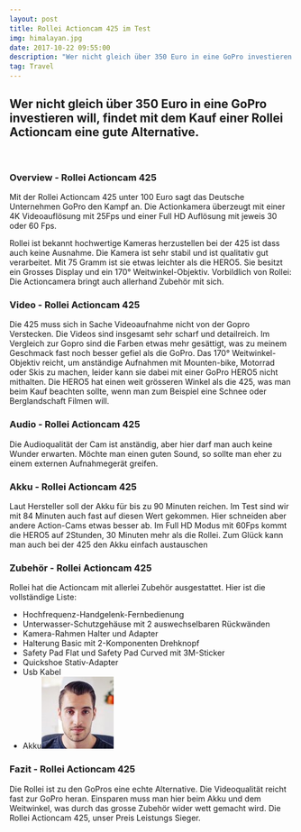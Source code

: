 ```yaml
---
layout: post
title: Rollei Actioncam 425 im Test
img: himalayan.jpg
date: 2017-10-22 09:55:00
description: "Wer nicht gleich über 350 Euro in eine GoPro investieren will, findet\_mit dem Kauf einer Rollei Actioncam eine gute Alternative."
tag: Travel
---
```



## **Wer nicht gleich &uuml;ber 350 Euro in eine GoPro investieren will, findet mit dem Kauf einer Rollei Actioncam eine gute Alternative.**

&nbsp;

### Overview - Rollei Actioncam 425

Mit der Rollei Actioncam 425 unter 100 Euro sagt das Deutsche Unternehmen GoPro den Kampf an. Die Actionkamera &uuml;berzeugt mit einer 4K Videoaufl&ouml;sung mit 25Fps und einer Full HD Aufl&ouml;sung mit jeweis 30 oder 60 Fps.

Rollei ist bekannt hochwertige Kameras herzustellen bei der 425 ist dass auch keine Ausnahme. Die Kamera ist sehr stabil und ist qualitativ gut verarbeitet. Mit 75 Gramm ist sie etwas leichter als die HERO5. Sie besitzt ein Grosses Display und ein 170&deg; Weitwinkel-Objektiv. Vorbildlich von Rollei: Die Actioncamera bringt auch allerhand Zubeh&ouml;r mit sich.

### Video - Rollei Actioncam 425

Die 425 muss sich in Sache Videoaufnahme nicht von der Gopro Verstecken. Die Videos sind insgesamt sehr scharf und detailreich. Im Vergleich zur Gopro sind die Farben etwas mehr ges&auml;ttigt, was zu meinem Geschmack fast noch besser gefiel als die GoPro. Das 170&deg; Weitwinkel-Objektiv reicht, um anst&auml;ndige Aufnahmen mit Mounten-bike, Motorrad oder Skis zu machen, leider kann sie dabei mit einer GoPro HERO5 nicht mithalten. Die HERO5 hat einen weit gr&ouml;sseren Winkel als die 425, was man beim Kauf beachten sollte, wenn man zum Beispiel eine Schnee oder Berglandschaft Filmen will.

### Audio - Rollei Actioncam 425

Die Audioqualit&auml;t der Cam ist anst&auml;ndig, aber hier darf man auch keine Wunder erwarten. M&ouml;chte man einen guten Sound, so sollte man eher zu einem externen Aufnahmeger&auml;t greifen.

### Akku - Rollei Actioncam 425

Laut Hersteller soll der Akku f&uuml;r bis zu 90 Minuten reichen. Im Test sind wir mit 84 Minuten auch fast auf diesen Wert gekommen. Hier schneiden aber andere Action-Cams etwas besser ab. Im Full HD Modus mit 60Fps kommt die HERO5 auf 2Stunden, 30 Minuten mehr als die Rollei. Zum Gl&uuml;ck kann man auch bei der 425 den Akku einfach austauschen

### Zubeh&ouml;r - Rollei Actioncam 425

Rollei hat die Actioncam mit allerlei Zubeh&ouml;r ausgestattet. Hier ist die vollst&auml;ndige Liste:

* Hochfrequenz-Handgelenk-Fernbedienung
* Unterwasser-Schutzgeh&auml;use mit 2 auswechselbaren R&uuml;ckw&auml;nden
* Kamera-Rahmen Halter und Adapter
* Halterung Basic mit 2-Komponenten Drehknopf
* Safety Pad Flat und Safety Pad Curved mit 3M-Sticker
* Quickshoe Stativ-Adapter
* Usb Kabel
* Akku![](/uploads/versions/face---x----128-128x---.jpg)

### Fazit - Rollei Actioncam 425

Die Rollei ist zu den GoPros eine echte Alternative. Die Videoqualit&auml;t reicht fast zur GoPro heran. Einsparen muss man hier beim Akku und dem Weitwinkel, was durch das grosse Zubeh&ouml;r wider wett gemacht wird. Die Rollei Actioncam 425, unser Preis Leistungs Sieger.